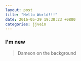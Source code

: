 ```yaml
---
layout: post
title: "Hello World!!!"
date: 2016-05-29 19:30:23 +0800
categories: jjvein
---
```


### I'm new 

> Dameon on the background
